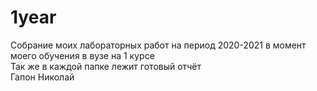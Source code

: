 # 1year
Собрание моих лабораторных работ на период  2020-2021 в момент моего обучения в вузе на 1 курсе  
Так же в каждой папке лежит готовый отчёт  
Гапон Николай  
